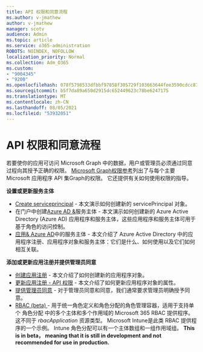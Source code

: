 ```yaml
---
title: API 权限和同意流程
ms.author: v-jmathew
author: v-jmathew
manager: scotv
audience: Admin
ms.topic: article
ms.service: o365-administration
ROBOTS: NOINDEX, NOFOLLOW
localization_priority: Normal
ms.collection: Adm_O365
ms.custom:
- "9004345"
- "9200"
ms.openlocfilehash: 078f5798533dfbbf97858f305729f103663644fee3590cdcc877233041adae81
ms.sourcegitcommit: b5f7da89a650d2915dc652449623c78be6247175
ms.translationtype: MT
ms.contentlocale: zh-CN
ms.lasthandoff: 08/05/2021
ms.locfileid: "53932051"
---
```

# <a name="api-permissions-and-consent-process"></a>API 权限和同意流程

若要使你的应用可访问 Microsoft Graph 中的数据，用户或管理员必须通过同意过程向其授予正确的权限。 [Microsoft Graph权限参考](https://docs.microsoft.com/graph/permissions-reference)列出了与每个主要 Microsoft 应用程序 API 集Graph的权限。 它还提供有关如何使用权限的指导。

**设置或更新服务主体**

- [Create serviceprincipal](https://docs.microsoft.com/graph/api/serviceprincipal-post-serviceprincipals) - 本文演示如何创建新的 servicePrincipal 对象。
- 在门户中创建[Azure AD &](https://docs.microsoft.com/azure/active-directory/develop/howto-create-service-principal-portal)服务主体 - 本文演示如何创建新的 Azure Active Directory (Azure AD) 应用程序和服务主体，这些应用程序和服务主体可用于基于角色的访问控制。
- [应用& Azure AD](https://docs.microsoft.com/azure/active-directory/develop/app-objects-and-service-principals)中的服务主体 - 本文介绍了 Azure Active Directory 中的应用程序注册、应用程序对象和服务主体：它们是什么、如何使用以及它们如何相互关联。

**添加或更新应用注册并提供管理员同意**

- [创建应用注册](https://docs.microsoft.com/graph/api/application-post-applications) - 本文介绍了如何创建新的应用程序对象。
- [更新应用注册 - API 权限](https://docs.microsoft.com/graph/api/application-update) - 本文介绍了如何更新应用程序对象的属性。
- [提供管理员同意](https://docs.microsoft.com/graph/security-authorization#grant-permissions-to-an-application) - 对于管理员同意和同意，我们通常要求管理员明确授予同意。
- [RBAC (beta) ](https://docs.microsoft.com/graph/api/resources/rbacapplicationmultiple) - 用于统一角色定义和角色分配的角色管理容器，适用于支持单个 角色分配 中的多个主体和多个作用域的 Microsoft 365 RBAC 提供程序。 这不同于 *rbacApplication* 资源类型。 Microsoft Intune是此类 RBAC 提供程序的一个示例。 Intune 角色分配可以有一个主体数组和一组作用域组。 **This is in beta， meaning that it is still in development and not recommended for use in production.**
